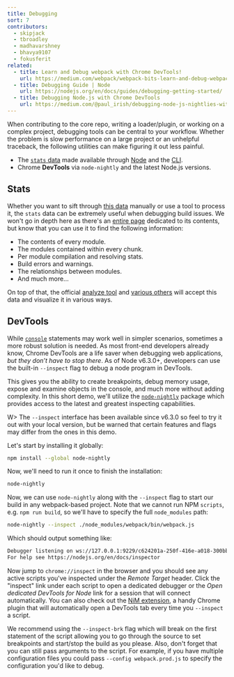 ```yaml
---
title: Debugging
sort: 7
contributors:
  - skipjack
  - tbroadley
  - madhavarshney
  - bhavya9107
  - fokusferit
related:
  - title: Learn and Debug webpack with Chrome DevTools!
    url: https://medium.com/webpack/webpack-bits-learn-and-debug-webpack-with-chrome-dev-tools-da1c5b19554
  - title: Debugging Guide | Node
    url: https://nodejs.org/en/docs/guides/debugging-getting-started/
  - title: Debugging Node.js with Chrome DevTools
    url: https://medium.com/@paul_irish/debugging-node-js-nightlies-with-chrome-devtools-7c4a1b95ae27
---
```


When contributing to the core repo, writing a loader/plugin, or working on a complex project, debugging tools can be central to your workflow. Whether the problem is slow performance on a large project or an unhelpful traceback, the following utilities can make figuring it out less painful.

- The [`stats` data](/api/stats) made available through [Node](/api/node#stats-object) and the [CLI](/api/cli#common-options).
- Chrome __DevTools__ via `node-nightly` and the latest Node.js versions.


## Stats

Whether you want to sift through [this data](/api/stats) manually or use a tool to process it, the `stats` data can be extremely useful when debugging build issues. We won't go in depth here as there's an [entire page](/api/stats) dedicated to its contents, but know that you can use it to find the following information:

- The contents of every module.
- The modules contained within every chunk.
- Per module compilation and resolving stats.
- Build errors and warnings.
- The relationships between modules.
- And much more...

On top of that, the official [analyze tool](https://github.com/webpack/analyse) and [various others](/guides/code-splitting#bundle-analysis) will accept this data and visualize it in various ways.


## DevTools

While [`console`](https://nodejs.org/api/console.html) statements may work well in simpler scenarios, sometimes a more robust solution is needed. As most front-end developers already know, Chrome DevTools are a life saver when debugging web applications, _but they don’t have to stop there_. As of Node v6.3.0+, developers can use the built-in `--inspect` flag to debug a node program in DevTools.

This gives you the ability to create breakpoints, debug memory usage, expose and examine objects in the console, and much more without adding complexity. In this short demo, we'll utilize the [`node-nightly`](https://github.com/hemanth/node-nightly) package which provides access to the latest and greatest inspecting capabilities.

W> The `--inspect` interface has been available since v6.3.0 so feel to try it out with your local version, but be warned that certain features and flags may differ from the ones in this demo.

Let's start by installing it globally:

``` bash
npm install --global node-nightly
```

Now, we'll need to run it once to finish the installation:

``` bash
node-nightly
```

Now, we can use `node-nightly` along with the `--inspect` flag to start our build in any webpack-based project. Note that we cannot run NPM `scripts`, e.g. `npm run build`, so we'll have to specify the full `node_modules` path:

``` bash
node-nightly --inspect ./node_modules/webpack/bin/webpack.js
```

Which should output something like:

``` bash
Debugger listening on ws://127.0.0.1:9229/c624201a-250f-416e-a018-300bbec7be2c
For help see https://nodejs.org/en/docs/inspector
```

Now jump to `chrome://inspect` in the browser and you should see any active scripts you've inspected under the _Remote Target_ header. Click the "inspect" link under each script to open a dedicated debugger or the _Open dedicated DevTools for Node_ link for a session that will connect automatically. You can also check out the [NiM extension](https://chrome.google.com/webstore/detail/nodejs-v8-inspector-manag/gnhhdgbaldcilmgcpfddgdbkhjohddkj), a handy Chrome plugin that will automatically open a DevTools tab every time you `--inspect` a script.

We recommend using the `--inspect-brk` flag which will break on the first statement of the script allowing you to go through the source to set breakpoints and start/stop the build as you please. Also, don't forget that you can still pass arguments to the script. For example, if you have multiple configuration files you could pass `--config webpack.prod.js` to specify the configuration you'd like to debug.
